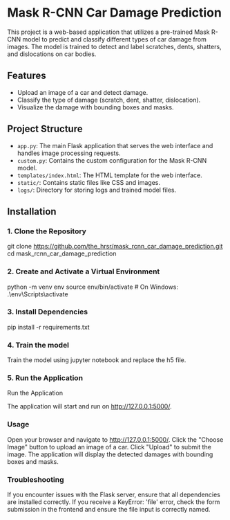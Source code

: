 # Mask R-CNN Car Damage Prediction

This project is a web-based application that utilizes a pre-trained Mask R-CNN model to predict and classify different types of car damage from images. The model is trained to detect and label scratches, dents, shatters, and dislocations on car bodies.

## Features

- Upload an image of a car and detect damage.
- Classify the type of damage (scratch, dent, shatter, dislocation).
- Visualize the damage with bounding boxes and masks.

## Project Structure

- `app.py`: The main Flask application that serves the web interface and handles image processing requests.
- `custom.py`: Contains the custom configuration for the Mask R-CNN model.
- `templates/index.html`: The HTML template for the web interface.
- `static/`: Contains static files like CSS and images.
- `logs/`: Directory for storing logs and trained model files.

## Installation

### 1. Clone the Repository


git clone https://github.com/the_hrsr/mask_rcnn_car_damage_prediction.git
cd mask_rcnn_car_damage_prediction

###  2. Create and Activate a Virtual Environment
python -m venv env
source env/bin/activate  # On Windows: .\env\Scripts\activate

### 3. Install Dependencies
pip install -r requirements.txt

### 4. Train the model
Train the model using jupyter notebook and replace the h5 file.

### 5. Run the Application
 Run the Application


The application will start and run on http://127.0.0.1:5000/.

### Usage
Open your browser and navigate to http://127.0.0.1:5000/.
Click the "Choose Image" button to upload an image of a car.
Click "Upload" to submit the image.
The application will display the detected damages with bounding boxes and masks.


### Troubleshooting
If you encounter issues with the Flask server, ensure that all dependencies are installed correctly.
If you receive a KeyError: 'file' error, check the form submission in the frontend and ensure the file input is correctly named.

